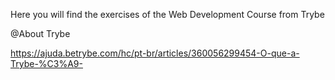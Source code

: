 Here you will find the exercises of the Web Development Course from Trybe

@About Trybe

https://ajuda.betrybe.com/hc/pt-br/articles/360056299454-O-que-a-Trybe-%C3%A9-
